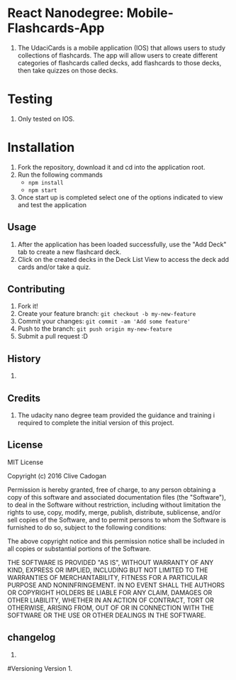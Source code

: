 # React Nanodegree: Mobile-Flashcards-App

1. The UdaciCards is a mobile application (IOS) that allows users to study collections of flashcards. The app will allow users to create different categories of flashcards called decks, add flashcards to those decks, then take quizzes on those decks.

# Testing
1. Only tested on IOS.

# Installation

1. Fork the repository, download it and cd into the application root.
2. Run the following commands
    - `npm install`
    - `npm start`
2. Once start up is completed select one of the options indicated to view and test the application

## Usage
1. After the application has been loaded successfully, use the "Add Deck" tab to create a new flashcard deck.
2. Click on the created decks in the Deck List View to access the deck add cards and/or take a quiz.


## Contributing

1. Fork it!
2. Create your feature branch: `git checkout -b my-new-feature`
3. Commit your changes: `git commit -am 'Add some feature'`
4. Push to the branch: `git push origin my-new-feature`
5. Submit a pull request :D

## History

1.

## Credits

1. The udacity nano degree team provided the guidance and training i required to complete the initial version of this project.


## License
MIT License

Copyright (c) 2016 Clive Cadogan

Permission is hereby granted, free of charge, to any person obtaining a copy
of this software and associated documentation files (the "Software"), to deal
in the Software without restriction, including without limitation the rights
to use, copy, modify, merge, publish, distribute, sublicense, and/or sell
copies of the Software, and to permit persons to whom the Software is
furnished to do so, subject to the following conditions:

The above copyright notice and this permission notice shall be included in all
copies or substantial portions of the Software.

THE SOFTWARE IS PROVIDED "AS IS", WITHOUT WARRANTY OF ANY KIND, EXPRESS OR
IMPLIED, INCLUDING BUT NOT LIMITED TO THE WARRANTIES OF MERCHANTABILITY,
FITNESS FOR A PARTICULAR PURPOSE AND NONINFRINGEMENT. IN NO EVENT SHALL THE
AUTHORS OR COPYRIGHT HOLDERS BE LIABLE FOR ANY CLAIM, DAMAGES OR OTHER
LIABILITY, WHETHER IN AN ACTION OF CONTRACT, TORT OR OTHERWISE, ARISING FROM,
OUT OF OR IN CONNECTION WITH THE SOFTWARE OR THE USE OR OTHER DEALINGS IN THE
SOFTWARE.


## changelog
1. 


#Versioning
 Version 1. 
